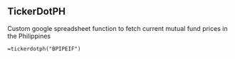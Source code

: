 TickerDotPH
-----------
Custom google spreadsheet function to fetch current mutual fund prices in the Philippines

```
=tickerdotph("BPIPEIF")
```
